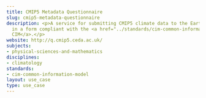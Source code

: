 ```yaml
---
title: CMIP5 Metadata Questionnaire
slug: cmip5-metadata-questionnaire
description: <p>A service for submitting CMIP5 climate data to the Earth Science Grid
  in a form compliant with the <a href="../standards/cim-common-information-model.html">Metafor
  CIM</a>.</p>
website: http://q.cmip5.ceda.ac.uk/
subjects:
- physical-sciences-and-mathematics
disciplines:
- climatology
standards:
- cim-common-information-model
layout: use_case
type: use_case
---
```


